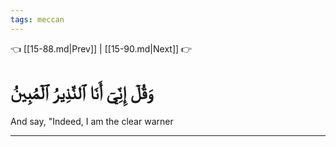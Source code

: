 ```yaml
---
tags: meccan
---
```


👈 [[15-88.md|Prev]] | [[15-90.md|Next]] 👉

# وَقُلۡ إِنِّيٓ أَنَا ٱلنَّذِيرُ ٱلۡمُبِينُ

And say, "Indeed, I am the clear warner

---

